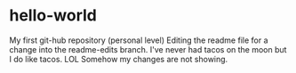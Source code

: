 # hello-world
My first git-hub repository (personal level)
Editing the readme file for a change into the readme-edits branch. I've never had tacos on the moon but I do like tacos. LOL
Somehow my changes are not showing. 
